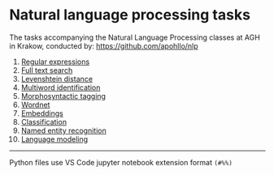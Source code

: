 # Natural language processing tasks

The tasks accompanying the Natural Language Processing classes at AGH in Krakow, conducted by: https://github.com/apohllo/nlp

1. [Regular expressions](lab1/lab1.md)
1. [Full text search](lab2/lab2.md)
1. [Levenshtein distance](lab3/lab3.md)
1. [Multiword identification](lab4/lab4.md)
1. [Morphosyntactic tagging](lab5/lab5.md)
1. [Wordnet](lab6/lab6.md)
1. [Embeddings](lab7/lab7.md)
1. [Classification](lab8/lab8.md)
1. [Named entity recognition](lab9/lab9.md)
1. [Language modeling](lab10/lab10.md)
---
Python files use VS Code jupyter notebook extension format `(#%%)`
